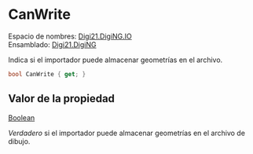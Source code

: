 # CanWrite

Espacio de nombres: [Digi21.DigiNG.IO](../../../)  
Ensamblado: [Digi21.DigiNG](../../../../)

Indica si el importador puede almacenar geometrías en el archivo.

```csharp
bool CanWrite { get; }
```

## Valor de la propiedad

[Boolean](https://docs.microsoft.com/en-us/dotnet/api/system.boolean?view=net-5.0)

_Verdadero_ si el importador puede almacenar geometrías en el archivo de dibujo.

